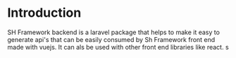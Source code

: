 # Introduction
SH Framework backend is a laravel package that helps to make it easy to generate api's that can be easily consumed by Sh Framework front end made with vuejs.
It can als be used with other front end libraries like react. s
